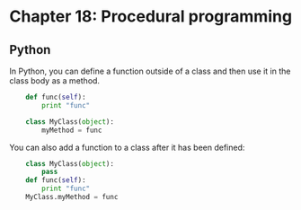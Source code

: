 # Chapter 18: Procedural programming
## Python

In Python, you can define a function outside of a class and then use it in the class body as a method.

```Python
    def func(self):
        print "func"

    class MyClass(object):
        myMethod = func
```
You can also add a function to a class after it has been defined:
```Python
    class MyClass(object):
        pass
    def func(self):
        print "func"
    MyClass.myMethod = func
```


